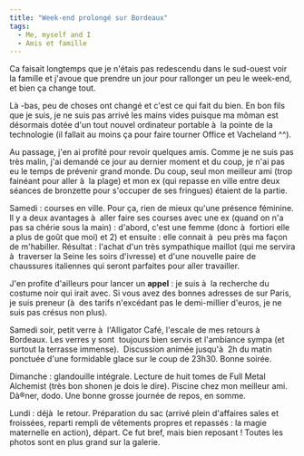 ```yaml
---
title: "Week-end prolongé sur Bordeaux"
tags:
  - Me, myself and I
  - Amis et famille
---
```


Ca faisait longtemps que je n'étais pas redescendu dans le sud-ouest voir la famille et j'avoue que prendre un jour pour rallonger un peu le week-end, et bien ça change tout.

Là -bas, peu de choses ont changé et c'est ce qui fait du bien. En bon fils que je suis, je ne suis pas arrivé les mains vides puisque ma môman est désormais dotée d'un tout nouvel ordinateur portable&nbsp;à  la pointe de la technologie&nbsp;(il fallait au moins ça pour faire tourner&nbsp;Office et Vacheland ^^).

Au passage, j'en ai profité pour revoir quelques amis. Comme je ne suis pas très malin, j'ai demandé ce jour au dernier moment et du coup, je n'ai pas eu le temps de prévenir grand monde. Du coup, seul mon meilleur ami (trop fainéant pour aller à  la plage) et mon ex (qui repasse en ville entre deux séances de bronzette pour s'occuper de ses fringues) étaient de la partie.

Samedi&nbsp;: courses en ville. Pour ça, rien de mieux qu'une présence féminine. Il y a deux avantages à  aller faire ses courses avec une ex (quand on n'a pas sa chérie sous la main)&nbsp;:&nbsp;d'abord, c'est une femme (donc à  fortiori elle a plus de go&ucirc;t que moi) et 2)&nbsp;et&nbsp;ensuite&nbsp;:&nbsp;elle connait à  peu près ma façon de m'habiller. Résultat&nbsp;: l'achat d'un très sympathique maillot (qui me servira à  traverser la Seine les soirs d'ivresse) et d'une nouvelle paire de chaussures italiennes qui seront parfaites pour aller travailler.

J'en profite d'ailleurs pour lancer un **appel**&nbsp;: je suis à  la recherche du costume noir qui irait avec. Si vous avez des bonnes adresses de&nbsp;sur Paris, je suis preneur (à  des tarifs n'excédant pas le demi-millier d'euros, je ne suis pas crésus non plus).

Samedi soir, petit verre à  l'Alligator Café, l'escale de mes retours à  Bordeaux. Les verres y sont&nbsp; toujours bien servis et l'ambiance sympa (et surtout la terrasse immense).&nbsp; Discussion animée jusqu'à  2h du matin ponctuée d'une formidable glace sur le coup de 23h30\. Bonne soirée.

Dimanche&nbsp;: glandouille intégrale. Lecture de huit tomes de Full Metal Alchemist (très bon shonen je dois le dire). Piscine chez mon meilleur ami. Dà®ner, dodo. Une bonne grosse journée de repos, en somme.

Lundi&nbsp;: déjà  le retour. Préparation du sac (arrivé plein d'affaires sales et froissées, reparti rempli de vêtements propres et repassés&nbsp;: la magie maternelle en action), départ. Ce fut bref, mais bien reposant&nbsp;! Toutes les photos sont en plus grand sur la galerie.
